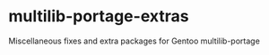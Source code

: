 multilib-portage-extras
=======================

Miscellaneous fixes and extra packages for Gentoo multilib-portage 
